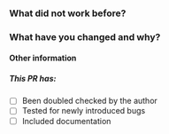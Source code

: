 <!-- A short description can be included here -->
<!-- Please ensure that reviewers are assigned -->

### What did not work before?
<!-- You can link to an open issue here -->



### What have you changed and why?



#### Other information

##### This PR has:

- [ ] Been doubled checked by the author
- [ ] Tested for newly introduced bugs
- [ ] Included documentation
